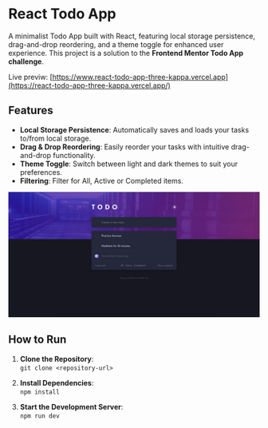 # React Todo App

A minimalist Todo App built with React, featuring local storage persistence, drag-and-drop reordering, and a theme toggle for enhanced user experience. This project is a solution to the **Frontend Mentor Todo App challenge**.

Live previw: [https://www.react-todo-app-three-kappa.vercel.app](https://react-todo-app-three-kappa.vercel.app/)

## Features

- **Local Storage Persistence**: Automatically saves and loads your tasks to/from local storage.
- **Drag & Drop Reordering**: Easily reorder your tasks with intuitive drag-and-drop functionality.
- **Theme Toggle**: Switch between light and dark themes to suit your preferences.
- **Filtering**: Filter for All, Active or Completed items.

![Todo App](screenshot.png?raw=true "Todo App")

## How to Run

1. **Clone the Repository**:  
   `git clone <repository-url>`

2. **Install Dependencies**:  
   `npm install`

3. **Start the Development Server**:  
   `npm run dev`
